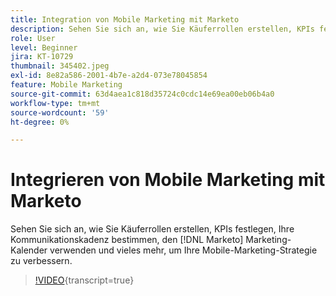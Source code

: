 ```yaml
---
title: Integration von Mobile Marketing mit Marketo
description: Sehen Sie sich an, wie Sie Käuferrollen erstellen, KPIs festlegen, Ihre Kommunikationskadenz bestimmen,  [!DNL Marketo’s] -Marketing-Kalender verwenden und vieles mehr, um Ihre Mobile-Marketing-Strategie zu verbessern.
role: User
level: Beginner
jira: KT-10729
thumbnail: 345402.jpeg
exl-id: 8e82a586-2001-4b7e-a2d4-073e78045854
feature: Mobile Marketing
source-git-commit: 63d4aea1c818d35724c0cdc14e69ea00eb06b4a0
workflow-type: tm+mt
source-wordcount: '59'
ht-degree: 0%

---
```


# Integrieren von Mobile Marketing mit Marketo

Sehen Sie sich an, wie Sie Käuferrollen erstellen, KPIs festlegen, Ihre Kommunikationskadenz bestimmen, den [!DNL Marketo] Marketing-Kalender verwenden und vieles mehr, um Ihre Mobile-Marketing-Strategie zu verbessern.

>[!VIDEO](https://video.tv.adobe.com/v/3418978/?quality=12&learn=on&captions=ger){transcript=true}
